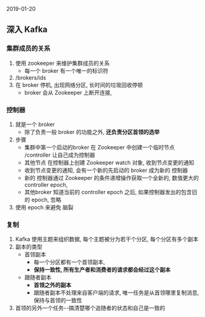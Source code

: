 2019-01-20

## 深入 Kafka

### 集群成员的关系
1. 使用 zookeeper 来维护集群成员的关系
    - 每一个 broker 有一个唯一的标识符
2. /brokers/ids
3. 在 broker 停机, 出现网络分区, 长时间的垃圾回收停顿
    - broker 会从 Zookeeper 上断开连接, 

### 控制器
1. 就是一个 broker
    - 除了负责一般 broker 的功能之外, **还负责分区首领的选举**
2. 步骤
    - 集群中第一个启动的broker 在 Zookeeper 中创建一个临时节点 /controller 让自己成为控制器
    - 其他节点 在控制器上创建 Zookeeper watch 对象, 收到节点变更的通知
    - 收到节点变更的通知, 会有一个新的先启动的 broker 成为新的 控制器
    - 新的 控制器通过 Zookeeper 的条件递增操作获取一个全新的, 数值更大的 controller epoch, 
    - 其他broker 知道当前的 controller epoch 之后, 如果控制器发出的包含旧的 epoch, 忽略
3. 使用 epoch 来避免 脑裂


### 复制
1. Kafka 使用主题来组织数据, 每个主题被分为若干个分区, 每个分区有多个副本
2. 副本的类型
    - 首领副本
        - 每一个分区都有一个首领副本, 
        - **保持一致性, 所有生产者和消费者的请求都会经过这个副本**
    - 跟随者副本
        - **首领之外的副本**
        - 跟随者副本不处理来自客户端的请求, 唯一任务是从首领哪里复制消息, 保持与首领的一致性
3. 首领的另外一个任务--搞清楚哪个追随者的状态和自己是一致的